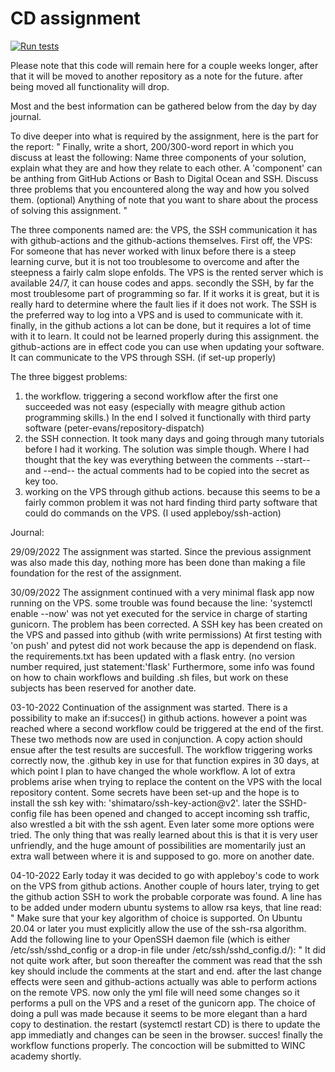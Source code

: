 # CD assignment
[![Run tests](https://github.com/Remisaurus/CD-assignment/actions/workflows/run-tests.yml/badge.svg)](https://github.com/Remisaurus/CD-assignment/actions/workflows/run-tests.yml)

Please note that this code will remain here for a couple weeks longer, after that it will be moved to another repository as a note for the future. after being moved all functionality will drop.

Most and the best information can be gathered below from the day by day journal.

To dive deeper into what is required by the assignment, here is the part for the report:
"
Finally, write a short, 200/300-word report in which you discuss at least the following:
Name three components of your solution, explain what they are and how they relate to each other. A 'component' can be anthing from GitHub Actions or Bash to Digital Ocean and SSH.
Discuss three problems that you encountered along the way and how you solved them.
(optional) Anything of note that you want to share about the process of solving this assignment.
"

The three components named are: the VPS, the SSH communication it has with github-actions and the github-actions themselves.
First off, the VPS: For someone that has never worked with linux before there is a steep learning curve, but it is not too troublesome to overcome and after the steepness a fairly calm slope enfolds.
The VPS is the rented server which is available 24/7, it can house codes and apps.
secondly the SSH, by far the most troublesome part of programming so far. If it works it is great, but it is really hard to determine where the fault lies if it does not work.
The SSH is the preferred way to log into a VPS and is used to communicate with it.
finally, in the github actions a lot can be done, but it requires a lot of time with it to learn. It could not be learned properly during this assignment.
the github-actions are in effect code you can use when updating your software. It can communicate to the VPS through SSH. (if set-up properly)

The three biggest problems:
1) the workflow. triggering a second workflow after the first one succeeded was not easy (especially with meagre github action programming skills.) In the end I solved it functionally with third party software (peter-evans/repository-dispatch)
2) the SSH connection. It took many days and going through many tutorials before I had it working. The solution was simple though. Where I had thought that the key was everything between the comments --start-- and --end-- the actual comments had to be copied into the secret as key too. 
3) working on the VPS through github actions. because this seems to be a fairly common problem it was not hard finding third party software that could do commands on the VPS. (I used appleboy/ssh-action)


Journal:

 29/09/2022
 The assignment was started.
 Since the previous assignment was also made this day, 
 nothing more has been done than making a file foundation for the rest of the assignment.

 30/09/2022
 The assignment continued with a very minimal flask app now running on the VPS. 
 some trouble was found because the line: 'systemctl enable --now' was not yet executed for the service in charge of starting gunicorn. The problem has been corrected. 
 A SSH key has been created on the VPS and passed into github (with write permissions)
 At first testing with 'on push' and pytest did not work because the app is dependend on flask. the requirements.txt has been updated with a flask entry. (no version number required, just statement:'flask'
 Furthermore, some info was found on how to chain workflows and building .sh files, but work on these subjects has been reserved for another date.

 03-10-2022
 Continuation of the assignment was started.
 There is a possibility to make an if:succes() in github actions. however a point was reached where a second workflow could be triggered at the end of the first. These two methods now are used in conjunction.
 A copy action should ensue after the test results are succesfull.
 The workflow triggering works correctly now, the .github key in use for that function expires in 30 days, at which point I plan to have changed the whole workflow.
 A lot of extra problems arise when trying to replace the content on the VPS with the local repository content. Some secrets have been set-up and the hope is to install the ssh key with: 'shimataro/ssh-key-action@v2'.
 later the SSHD-config file has been opened and changed to accept incoming ssh traffic, also wrestled a bit with the ssh agent. Even later some more options were tried. The only thing that was really learned about this is that it is very user unfriendly, and the huge amount of possibilities are momentarily just an extra wall between where it is and supposed to go. more on another date.

 04-10-2022
 Early today it was decided to go with appleboy's code to work on the VPS from github actions.
 Another couple of hours later, trying to get the github action SSH to work the probable corporate was found. A line has to be added under modern ubuntu systems to allow rsa keys, that line read: " Make sure that your key algorithm of choice is supported. On Ubuntu 20.04 or later you must explicitly allow the use of the ssh-rsa algorithm. Add the following line to your OpenSSH daemon file (which is either /etc/ssh/sshd_config or a drop-in file under /etc/ssh/sshd_config.d/): " It did not quite work after, but soon thereafter the comment was read that the ssh key should include the comments at the start and end. after the last change effects were seen and github-actions actually was able to perform actions on the remote VPS.
 now only the yml file will need some changes so it performs a pull on the VPS and a reset of the gunicorn app.
 The choice of doing a pull was made because it seems to be more elegant than a hard copy to destination. the restart (systemctl restart CD) is there to update the app immediatly and changes can be seen in the browser.
 succes! finally the workflow functions properly. The concoction will be submitted to WINC academy shortly.
